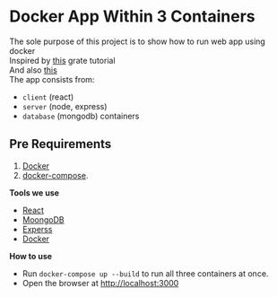 # Docker App Within 3 Containers

The sole purpose of this project is to show how to run web  app using docker<br>
Inspired by [this](https://scotch.io/tutorials/create-a-mean-app-with-angular-2-and-docker-compose) grate tutorial<br>
And also [this](http://mherman.org/blog/2017/12/07/dockerizing-a-react-app/)  
The app consists from:
* `client`  (react) 
* `server` (node, express)
* `database` (mongodb)
containers

## Pre Requirements

  1. [Docker](https://docs.docker.com/)
  2. [docker-compose](https://www.typescriptlang.org/).
 

**Tools we use**

  * [React](https://reactjs.org/)
  * [MoongoDB](https://www.mongodb.com)
  * [Experss](https://expressjs.com/)
  * [Docker](https://docs.docker.com/)

**How to use**

  * Run `docker-compose up --build` to run all three containers at once.
  * Open the browser at [http://localhost:3000](http://localhost:3000)

